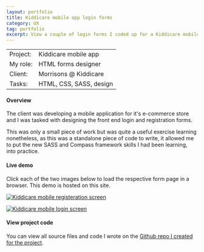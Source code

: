 ```yaml
---
layout: portfolio
title: Kiddicare mobile app login forms
category: UX
tag: portfolio
excerpt: View a couple of login forms I coded up for a Kiddicare mobile app, used in a web view.
---   
```


<table class="overview cols">
  <tr>
    <td>Project:</td>
    <td>Kiddicare mobile app</td>  
  </tr>  
  <tr>
    <td>My role:</td>
    <td>HTML forms designer</td>
  </tr> 
  <tr>
    <td>Client:</td>
    <td>Morrisons @ Kiddicare</td>  
  </tr> 
  <tr>
    <td>Tasks:</td>
    <td>HTML, CSS, SASS, design</td>
  </tr> 
</table>

#### Overview

The client was developing a mobile application for it's e-commerce store and I was tasked with designing the front end login and registration forms.  

This was only a small piece of work but was quite a useful exercise learning nonetheless, as this was a standalone piece of code to write, it allowed me to put the new SASS and Compass framework skills I had been learning, into practice.  

#### Live demo

Click each of the two images below to load the respective form page in a browser.  This demo is hosted on this site.  

<a href="/kiddicare-login-screens/register.htm"><img src="/img/kiddicare-register.png" alt="Kiddicare mobile registeration screen"></a>

<a href="/kiddicare-login-screens/login.htm">
<img src="/img/kiddicare-login.png" alt="Kiddicare mobile login screen"></a>



#### View project code

You can view all source files and code I wrote on the [Github repo I created for the project](https://github.com/johnasp/login-screens).  






